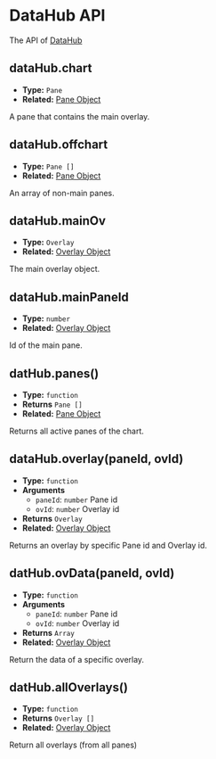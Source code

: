 
# DataHub API

The API of [DataHub](/guide/main-comp/data-hub.html)

## dataHub.chart

- **Type:** `Pane`
- **Related:** [Pane Object](/guide/data-struct/pane-object)

A pane that contains the main overlay.

## dataHub.offchart

- **Type:** `Pane []`
- **Related:** [Pane Object](/guide/data-struct/pane-object)

An array of non-main panes.

## dataHub.mainOv

- **Type:** `Overlay`
- **Related:** [Overlay Object](/guide/data-struct/overlay-object)

The main overlay object.

## dataHub.mainPaneId

- **Type:** `number`
- **Related:** [Overlay Object](/guide/data-struct/overlay-object)

Id of the main pane.

## datHub.panes()

- **Type:** `function`
- **Returns** `Pane []`
- **Related:** [Pane Object](/guide/data-struct/pane-object)

Returns all active panes of the chart.

## dataHub.overlay(paneId, ovId)

- **Type:** `function`
- **Arguments**
    - `paneId`: `number` Pane id
    - `ovId`: `number` Overlay id
- **Returns** `Overlay`
- **Related:** [Overlay Object](/guide/data-struct/overlay-object)

Returns an overlay by specific Pane id and Overlay id.

## datHub.ovData(paneId, ovId)

- **Type:** `function`
- **Arguments**
    - `paneId`: `number` Pane id
    - `ovId`: `number` Overlay id
- **Returns** `Array`
- **Related:** [Overlay Object](/guide/data-struct/overlay-object)

Return the data of a specific overlay.

## datHub.allOverlays()

- **Type:** `function`
- **Returns** `Overlay []`
- **Related:** [Overlay Object](/guide/data-struct/overlay-object)

Return all overlays (from all panes)
